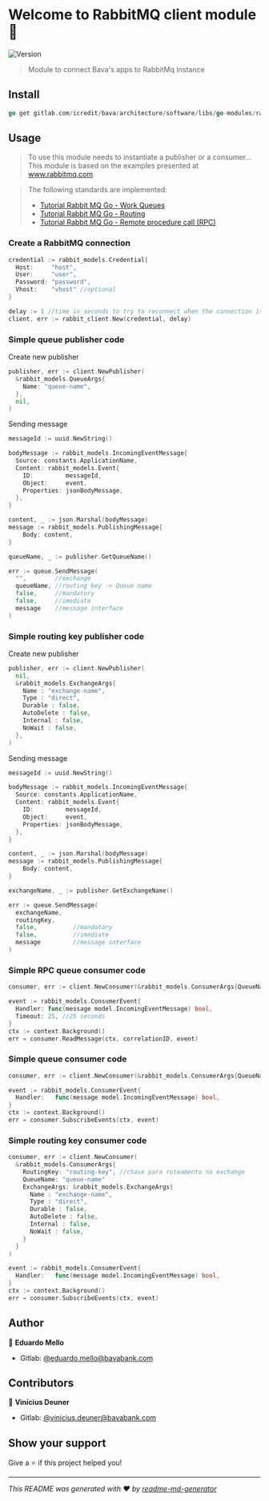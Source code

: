 # Welcome to RabbitMQ client module 👋

![Version](https://img.shields.io/badge/version-0.0.9-blue.svg?cacheSeconds=2592000)

> Module to connect Bava's apps to RabbitMq Instance

## Install

```go
go get gitlab.com/icredit/bava/architecture/software/libs/go-modules/rabbitmq-client.git
```

## Usage

> To use this module needs to instantiate a publisher or a consumer...
> This module is based on the examples presented at www.rabbitmq.com

> The following standards are implemented:
>
> - [Tutorial Rabbit MQ Go - Work Queues](https://www.rabbitmq.com/tutorials/tutorial-two-go.html)
> - [Tutorial Rabbit MQ Go - Routing](https://www.rabbitmq.com/tutorials/tutorial-four-go.html)
> - [Tutorial Rabbit MQ Go - Remote procedure call (RPC)](https://www.rabbitmq.com/tutorials/tutorial-six-go.html)

### Create a RabbitMQ connection

```go
credential := rabbit_models.Credential{
  Host:     "host",
  User:     "user",
  Password: "password",
  Vhost:    "vhost" //optional
}

delay := 1 //time in seconds to try to reconnect when the connection is broken
client, err := rabbit_client.New(credential, delay)
```

### Simple queue publisher code

Create new publisher

```go
publisher, err := client.NewPublisher(
  &rabbit_models.QueueArgs{
    Name: "queue-name",
  },
  nil,
)
```

Sending message

```go
messageId := uuid.NewString()

bodyMessage := rabbit_models.IncomingEventMessage{
  Source: constants.ApplicationName,
  Content: rabbit_models.Event{
    ID:         messageId,
    Object:     event,
    Properties: jsonBodyMessage,
  },
}

content, _ := json.Marshal(bodyMessage)
message := rabbit_models.PublishingMessage{
	Body: content,
}

queueName, _ := publisher.GetQueueName()

err := queue.SendMessage(
  "",        //exchange
  queueName, //routing key -> Queue name
  false,     //mandatory
  false,     //imediate
  message    //message interface
)
```

### Simple routing key publisher code

Create new publisher

```go
publisher, err := client.NewPublisher(
  nil,
  &rabbit_models.ExchangeArgs{
    Name : "exchange-name",
    Type : "direct",
    Durable : false,
    AutoDelete : false,
    Internal : false,
    NoWait : false,
  },
)
```

Sending message

```go
messageId := uuid.NewString()

bodyMessage := rabbit_models.IncomingEventMessage{
  Source: constants.ApplicationName,
  Content: rabbit_models.Event{
    ID:         messageId,
    Object:     event,
    Properties: jsonBodyMessage,
  },
}

content, _ := json.Marshal(bodyMessage)
message := rabbit_models.PublishingMessage{
	Body: content,
}

exchangeName, _ := publisher.GetExchangeName()

err := queue.SendMessage(
  exchangeName,
  routingKey,
  false,          //mandatory
  false,          //imediate
  message         //message interface
)
```

### Simple RPC queue consumer code

```go
consumer, err := client.NewConsumer(&rabbit_models.ConsumerArgs{QueueName: "queue-name"})

event := rabbit_models.ConsumerEvent{
  Handler: func(message model.IncomingEventMessage) bool,
  Timeout: 25, //25 seconds
}
ctx := context.Background()
err = consumer.ReadMessage(ctx, correlationID, event)
```

### Simple queue consumer code

```go
consumer, err := client.NewConsumer(&rabbit_models.ConsumerArgs{QueueName:"queue-name"})

event := rabbit_models.ConsumerEvent{
  Handler:   func(message model.IncomingEventMessage) bool,
}
ctx := context.Background()
err = consumer.SubscribeEvents(ctx, event)
```

### Simple routing key consumer code

```go
consumer, err := client.NewConsumer(
  &rabbit_models.ConsumerArgs{
    RoutingKey: "routing-key", //chave para roteamento no exchange
    QueueName: "queue-name"
    ExchangeArgs: &rabbit_models.ExchangeArgs{
      Name : "exchange-name",
      Type : "direct",
      Durable : false,
      AutoDelete : false,
      Internal : false,
      NoWait : false,
    }
  }
)

event := rabbit_models.ConsumerEvent{
  Handler:   func(message model.IncomingEventMessage) bool,
}
ctx := context.Background()
err = consumer.SubscribeEvents(ctx, event)
```

## Author

👤 **Eduardo Mello**

- Gitlab: [@eduardo.mello@bavabank.com](https://gitlab.com/eduardo.mello)

## Contributors

👤 **Vinícius Deuner**

- Gitlab: [@vinicius.deuner@bavabank.com](https://gitlab.com/vinicius.deuner)

## Show your support

Give a ⭐️ if this project helped you!

---

_This README was generated with ❤️ by [readme-md-generator](https://github.com/kefranabg/readme-md-generator)_
